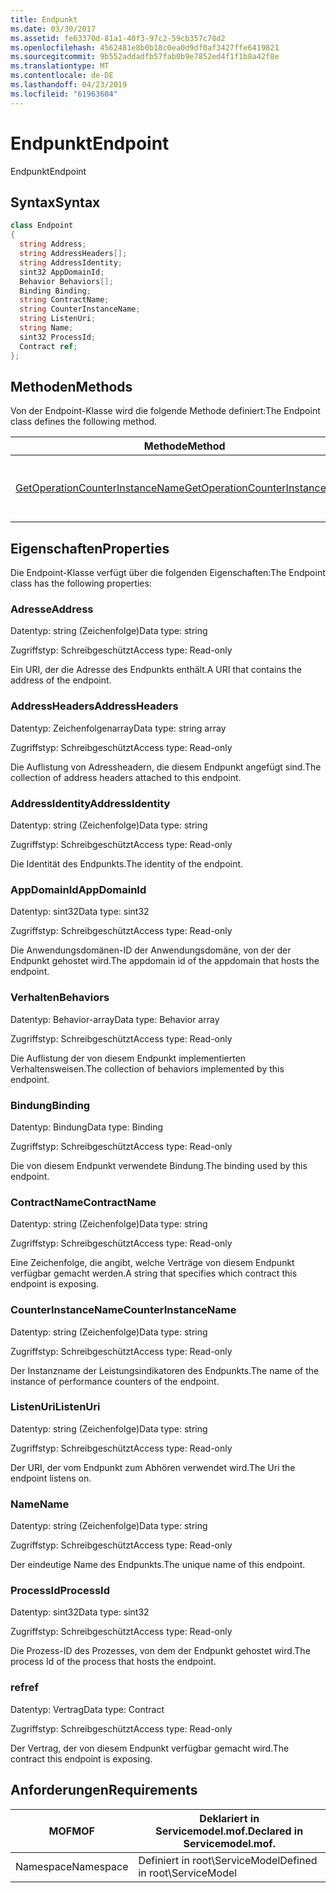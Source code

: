 ```yaml
---
title: Endpunkt
ms.date: 03/30/2017
ms.assetid: fe63370d-81a1-40f3-97c2-59cb357c78d2
ms.openlocfilehash: 4562481e8b0b18c0ea0d9df0af3427ffe6419821
ms.sourcegitcommit: 9b552addadfb57fab0b9e7852ed4f1f1b8a42f8e
ms.translationtype: MT
ms.contentlocale: de-DE
ms.lasthandoff: 04/23/2019
ms.locfileid: "61963604"
---
```

# <a name="endpoint"></a><span data-ttu-id="c0bbc-102">Endpunkt</span><span class="sxs-lookup"><span data-stu-id="c0bbc-102">Endpoint</span></span>
<span data-ttu-id="c0bbc-103">Endpunkt</span><span class="sxs-lookup"><span data-stu-id="c0bbc-103">Endpoint</span></span>  
  
## <a name="syntax"></a><span data-ttu-id="c0bbc-104">Syntax</span><span class="sxs-lookup"><span data-stu-id="c0bbc-104">Syntax</span></span>  
  
```csharp
class Endpoint  
{  
  string Address;  
  string AddressHeaders[];  
  string AddressIdentity;  
  sint32 AppDomainId;  
  Behavior Behaviors[];  
  Binding Binding;  
  string ContractName;  
  string CounterInstanceName;  
  string ListenUri;  
  string Name;  
  sint32 ProcessId;  
  Contract ref;  
};  
```  
  
## <a name="methods"></a><span data-ttu-id="c0bbc-105">Methoden</span><span class="sxs-lookup"><span data-stu-id="c0bbc-105">Methods</span></span>  
 <span data-ttu-id="c0bbc-106">Von der Endpoint-Klasse wird die folgende Methode definiert:</span><span class="sxs-lookup"><span data-stu-id="c0bbc-106">The Endpoint class defines the following method.</span></span>  
  
|<span data-ttu-id="c0bbc-107">Methode</span><span class="sxs-lookup"><span data-stu-id="c0bbc-107">Method</span></span>|<span data-ttu-id="c0bbc-108">Beschreibung</span><span class="sxs-lookup"><span data-stu-id="c0bbc-108">Description</span></span>|  
|------------|-----------------|  
|[<span data-ttu-id="c0bbc-109">GetOperationCounterInstanceName</span><span class="sxs-lookup"><span data-stu-id="c0bbc-109">GetOperationCounterInstanceName</span></span>](../../../../../docs/framework/wcf/diagnostics/wmi/getoperationcounterinstancename.md)|<span data-ttu-id="c0bbc-110">Ruft den Instanznamen des Vorgangsleistungsindikators ab.</span><span class="sxs-lookup"><span data-stu-id="c0bbc-110">Retrieves the operation performance counter instance name</span></span>|  
  
## <a name="properties"></a><span data-ttu-id="c0bbc-111">Eigenschaften</span><span class="sxs-lookup"><span data-stu-id="c0bbc-111">Properties</span></span>  
 <span data-ttu-id="c0bbc-112">Die Endpoint-Klasse verfügt über die folgenden Eigenschaften:</span><span class="sxs-lookup"><span data-stu-id="c0bbc-112">The Endpoint class has the following properties:</span></span>  
  
### <a name="address"></a><span data-ttu-id="c0bbc-113">Adresse</span><span class="sxs-lookup"><span data-stu-id="c0bbc-113">Address</span></span>  
 <span data-ttu-id="c0bbc-114">Datentyp: string (Zeichenfolge)</span><span class="sxs-lookup"><span data-stu-id="c0bbc-114">Data type: string</span></span>  
  
 <span data-ttu-id="c0bbc-115">Zugriffstyp: Schreibgeschützt</span><span class="sxs-lookup"><span data-stu-id="c0bbc-115">Access type: Read-only</span></span>  
  
 <span data-ttu-id="c0bbc-116">Ein URI, der die Adresse des Endpunkts enthält.</span><span class="sxs-lookup"><span data-stu-id="c0bbc-116">A URI that contains the address of the endpoint.</span></span>  
  
### <a name="addressheaders"></a><span data-ttu-id="c0bbc-117">AddressHeaders</span><span class="sxs-lookup"><span data-stu-id="c0bbc-117">AddressHeaders</span></span>  
 <span data-ttu-id="c0bbc-118">Datentyp: Zeichenfolgenarray</span><span class="sxs-lookup"><span data-stu-id="c0bbc-118">Data type: string array</span></span>  
  
 <span data-ttu-id="c0bbc-119">Zugriffstyp: Schreibgeschützt</span><span class="sxs-lookup"><span data-stu-id="c0bbc-119">Access type: Read-only</span></span>  
  
 <span data-ttu-id="c0bbc-120">Die Auflistung von Adressheadern, die diesem Endpunkt angefügt sind.</span><span class="sxs-lookup"><span data-stu-id="c0bbc-120">The collection of address headers attached to this endpoint.</span></span>  
  
### <a name="addressidentity"></a><span data-ttu-id="c0bbc-121">AddressIdentity</span><span class="sxs-lookup"><span data-stu-id="c0bbc-121">AddressIdentity</span></span>  
 <span data-ttu-id="c0bbc-122">Datentyp: string (Zeichenfolge)</span><span class="sxs-lookup"><span data-stu-id="c0bbc-122">Data type: string</span></span>  
  
 <span data-ttu-id="c0bbc-123">Zugriffstyp: Schreibgeschützt</span><span class="sxs-lookup"><span data-stu-id="c0bbc-123">Access type: Read-only</span></span>  
  
 <span data-ttu-id="c0bbc-124">Die Identität des Endpunkts.</span><span class="sxs-lookup"><span data-stu-id="c0bbc-124">The identity of the endpoint.</span></span>  
  
### <a name="appdomainid"></a><span data-ttu-id="c0bbc-125">AppDomainId</span><span class="sxs-lookup"><span data-stu-id="c0bbc-125">AppDomainId</span></span>  
 <span data-ttu-id="c0bbc-126">Datentyp: sint32</span><span class="sxs-lookup"><span data-stu-id="c0bbc-126">Data type: sint32</span></span>  
  
 <span data-ttu-id="c0bbc-127">Zugriffstyp: Schreibgeschützt</span><span class="sxs-lookup"><span data-stu-id="c0bbc-127">Access type: Read-only</span></span>  
  
 <span data-ttu-id="c0bbc-128">Die Anwendungsdomänen-ID der Anwendungsdomäne, von der der Endpunkt gehostet wird.</span><span class="sxs-lookup"><span data-stu-id="c0bbc-128">The appdomain id of the appdomain that hosts the endpoint.</span></span>  
  
### <a name="behaviors"></a><span data-ttu-id="c0bbc-129">Verhalten</span><span class="sxs-lookup"><span data-stu-id="c0bbc-129">Behaviors</span></span>  
 <span data-ttu-id="c0bbc-130">Datentyp: Behavior-array</span><span class="sxs-lookup"><span data-stu-id="c0bbc-130">Data type: Behavior array</span></span>  
  
 <span data-ttu-id="c0bbc-131">Zugriffstyp: Schreibgeschützt</span><span class="sxs-lookup"><span data-stu-id="c0bbc-131">Access type: Read-only</span></span>  
  
 <span data-ttu-id="c0bbc-132">Die Auflistung der von diesem Endpunkt implementierten Verhaltensweisen.</span><span class="sxs-lookup"><span data-stu-id="c0bbc-132">The collection of behaviors implemented by this endpoint.</span></span>  
  
### <a name="binding"></a><span data-ttu-id="c0bbc-133">Bindung</span><span class="sxs-lookup"><span data-stu-id="c0bbc-133">Binding</span></span>  
 <span data-ttu-id="c0bbc-134">Datentyp: Bindung</span><span class="sxs-lookup"><span data-stu-id="c0bbc-134">Data type: Binding</span></span>  
  
 <span data-ttu-id="c0bbc-135">Zugriffstyp: Schreibgeschützt</span><span class="sxs-lookup"><span data-stu-id="c0bbc-135">Access type: Read-only</span></span>  
  
 <span data-ttu-id="c0bbc-136">Die von diesem Endpunkt verwendete Bindung.</span><span class="sxs-lookup"><span data-stu-id="c0bbc-136">The binding used by this endpoint.</span></span>  
  
### <a name="contractname"></a><span data-ttu-id="c0bbc-137">ContractName</span><span class="sxs-lookup"><span data-stu-id="c0bbc-137">ContractName</span></span>  
 <span data-ttu-id="c0bbc-138">Datentyp: string (Zeichenfolge)</span><span class="sxs-lookup"><span data-stu-id="c0bbc-138">Data type: string</span></span>  
  
 <span data-ttu-id="c0bbc-139">Zugriffstyp: Schreibgeschützt</span><span class="sxs-lookup"><span data-stu-id="c0bbc-139">Access type: Read-only</span></span>  
  
 <span data-ttu-id="c0bbc-140">Eine Zeichenfolge, die angibt, welche Verträge von diesem Endpunkt verfügbar gemacht werden.</span><span class="sxs-lookup"><span data-stu-id="c0bbc-140">A string that specifies which contract this endpoint is exposing.</span></span>  
  
### <a name="counterinstancename"></a><span data-ttu-id="c0bbc-141">CounterInstanceName</span><span class="sxs-lookup"><span data-stu-id="c0bbc-141">CounterInstanceName</span></span>  
 <span data-ttu-id="c0bbc-142">Datentyp: string (Zeichenfolge)</span><span class="sxs-lookup"><span data-stu-id="c0bbc-142">Data type: string</span></span>  
  
 <span data-ttu-id="c0bbc-143">Zugriffstyp: Schreibgeschützt</span><span class="sxs-lookup"><span data-stu-id="c0bbc-143">Access type: Read-only</span></span>  
  
 <span data-ttu-id="c0bbc-144">Der Instanzname der Leistungsindikatoren des Endpunkts.</span><span class="sxs-lookup"><span data-stu-id="c0bbc-144">The name of the instance of performance counters of the endpoint.</span></span>  
  
### <a name="listenuri"></a><span data-ttu-id="c0bbc-145">ListenUri</span><span class="sxs-lookup"><span data-stu-id="c0bbc-145">ListenUri</span></span>  
 <span data-ttu-id="c0bbc-146">Datentyp: string (Zeichenfolge)</span><span class="sxs-lookup"><span data-stu-id="c0bbc-146">Data type: string</span></span>  
  
 <span data-ttu-id="c0bbc-147">Zugriffstyp: Schreibgeschützt</span><span class="sxs-lookup"><span data-stu-id="c0bbc-147">Access type: Read-only</span></span>  
  
 <span data-ttu-id="c0bbc-148">Der URI, der vom Endpunkt zum Abhören verwendet wird.</span><span class="sxs-lookup"><span data-stu-id="c0bbc-148">The Uri the endpoint listens on.</span></span>  
  
### <a name="name"></a><span data-ttu-id="c0bbc-149">Name</span><span class="sxs-lookup"><span data-stu-id="c0bbc-149">Name</span></span>  
 <span data-ttu-id="c0bbc-150">Datentyp: string (Zeichenfolge)</span><span class="sxs-lookup"><span data-stu-id="c0bbc-150">Data type: string</span></span>  
  
 <span data-ttu-id="c0bbc-151">Zugriffstyp: Schreibgeschützt</span><span class="sxs-lookup"><span data-stu-id="c0bbc-151">Access type: Read-only</span></span>  
  
 <span data-ttu-id="c0bbc-152">Der eindeutige Name des Endpunkts.</span><span class="sxs-lookup"><span data-stu-id="c0bbc-152">The unique name of this endpoint.</span></span>  
  
### <a name="processid"></a><span data-ttu-id="c0bbc-153">ProcessId</span><span class="sxs-lookup"><span data-stu-id="c0bbc-153">ProcessId</span></span>  
 <span data-ttu-id="c0bbc-154">Datentyp: sint32</span><span class="sxs-lookup"><span data-stu-id="c0bbc-154">Data type: sint32</span></span>  
  
 <span data-ttu-id="c0bbc-155">Zugriffstyp: Schreibgeschützt</span><span class="sxs-lookup"><span data-stu-id="c0bbc-155">Access type: Read-only</span></span>  
  
 <span data-ttu-id="c0bbc-156">Die Prozess-ID des Prozesses, von dem der Endpunkt gehostet wird.</span><span class="sxs-lookup"><span data-stu-id="c0bbc-156">The process Id of the process that hosts the endpoint.</span></span>  
  
### <a name="ref"></a><span data-ttu-id="c0bbc-157">ref</span><span class="sxs-lookup"><span data-stu-id="c0bbc-157">ref</span></span>  
 <span data-ttu-id="c0bbc-158">Datentyp: Vertrag</span><span class="sxs-lookup"><span data-stu-id="c0bbc-158">Data type: Contract</span></span>  
  
 <span data-ttu-id="c0bbc-159">Zugriffstyp: Schreibgeschützt</span><span class="sxs-lookup"><span data-stu-id="c0bbc-159">Access type: Read-only</span></span>  
  
 <span data-ttu-id="c0bbc-160">Der Vertrag, der von diesem Endpunkt verfügbar gemacht wird.</span><span class="sxs-lookup"><span data-stu-id="c0bbc-160">The contract this endpoint is exposing.</span></span>  
  
## <a name="requirements"></a><span data-ttu-id="c0bbc-161">Anforderungen</span><span class="sxs-lookup"><span data-stu-id="c0bbc-161">Requirements</span></span>  
  
|<span data-ttu-id="c0bbc-162">MOF</span><span class="sxs-lookup"><span data-stu-id="c0bbc-162">MOF</span></span>|<span data-ttu-id="c0bbc-163">Deklariert in Servicemodel.mof.</span><span class="sxs-lookup"><span data-stu-id="c0bbc-163">Declared in Servicemodel.mof.</span></span>|  
|---------|-----------------------------------|  
|<span data-ttu-id="c0bbc-164">Namespace</span><span class="sxs-lookup"><span data-stu-id="c0bbc-164">Namespace</span></span>|<span data-ttu-id="c0bbc-165">Definiert in root\ServiceModel</span><span class="sxs-lookup"><span data-stu-id="c0bbc-165">Defined in root\ServiceModel</span></span>|

